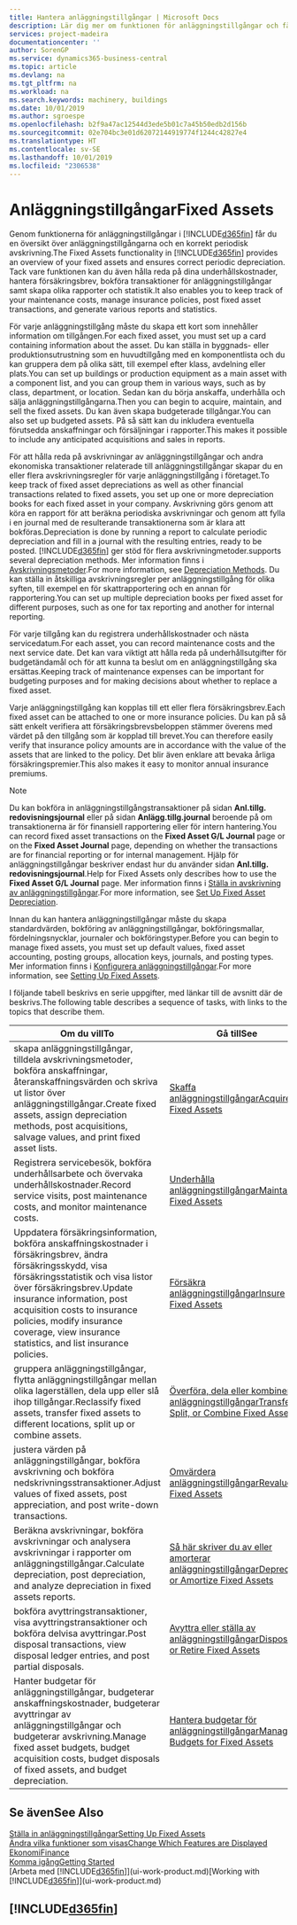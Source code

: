 ```yaml
---
title: Hantera anläggningstillgångar | Microsoft Docs
description: Lär dig mer om funktionen för anläggningstillgångar och få en översikt över hur du arbetar med anläggningstillgångar.
services: project-madeira
documentationcenter: ''
author: SorenGP
ms.service: dynamics365-business-central
ms.topic: article
ms.devlang: na
ms.tgt_pltfrm: na
ms.workload: na
ms.search.keywords: machinery, buildings
ms.date: 10/01/2019
ms.author: sgroespe
ms.openlocfilehash: b2f9a47ac12544d3ede5b01c7a45b50edb2d156b
ms.sourcegitcommit: 02e704bc3e01d62072144919774f1244c42827e4
ms.translationtype: HT
ms.contentlocale: sv-SE
ms.lasthandoff: 10/01/2019
ms.locfileid: "2306538"
---
```

# <a name="fixed-assets"></a><span data-ttu-id="40ab9-103">Anläggningstillgångar</span><span class="sxs-lookup"><span data-stu-id="40ab9-103">Fixed Assets</span></span>
<span data-ttu-id="40ab9-104">Genom funktionerna för anläggningstillgångar i [!INCLUDE[d365fin](includes/d365fin_md.md)] får du en översikt över anläggningstillgångarna och en korrekt periodisk avskrivning.</span><span class="sxs-lookup"><span data-stu-id="40ab9-104">The Fixed Assets functionality in [!INCLUDE[d365fin](includes/d365fin_md.md)] provides an overview of your fixed assets and ensures correct periodic depreciation.</span></span> <span data-ttu-id="40ab9-105">Tack vare funktionen kan du även hålla reda på dina underhållskostnader, hantera försäkringsbrev, bokföra transaktioner för anläggningstillgångar samt skapa olika rapporter och statistik.</span><span class="sxs-lookup"><span data-stu-id="40ab9-105">It also enables you to keep track of your maintenance costs, manage insurance policies, post fixed asset transactions, and generate various reports and statistics.</span></span>

<span data-ttu-id="40ab9-106">För varje anläggningstillgång måste du skapa ett kort som innehåller information om tillgången.</span><span class="sxs-lookup"><span data-stu-id="40ab9-106">For each fixed asset, you must set up a card containing information about the asset.</span></span> <span data-ttu-id="40ab9-107">Du kan ställa in byggnads- eller produktionsutrustning som en huvudtillgång med en komponentlista och du kan gruppera dem på olika sätt, till exempel efter klass, avdelning eller plats.</span><span class="sxs-lookup"><span data-stu-id="40ab9-107">You can set up buildings or production equipment as a main asset with a component list, and you can group them in various ways, such as by class, department, or location.</span></span> <span data-ttu-id="40ab9-108">Sedan kan du börja anskaffa, underhålla och sälja anläggningstillgångarna.</span><span class="sxs-lookup"><span data-stu-id="40ab9-108">Then you can begin to acquire, maintain, and sell the fixed assets.</span></span> <span data-ttu-id="40ab9-109">Du kan även skapa budgeterade tillgångar.</span><span class="sxs-lookup"><span data-stu-id="40ab9-109">You can also set up budgeted assets.</span></span> <span data-ttu-id="40ab9-110">På så sätt kan du inkludera eventuella förutsedda anskaffningar och försäljningar i rapporter.</span><span class="sxs-lookup"><span data-stu-id="40ab9-110">This makes it possible to include any anticipated acquisitions and sales in reports.</span></span>

<span data-ttu-id="40ab9-111">För att hålla reda på avskrivningar av anläggningstillgångar och andra ekonomiska transaktioner relaterade till anläggningstillgångar skapar du en eller flera avskrivningsregler för varje anläggningstillgång i företaget.</span><span class="sxs-lookup"><span data-stu-id="40ab9-111">To keep track of fixed asset depreciations as well as other financial transactions related to fixed assets, you set up one or more depreciation books for each fixed asset in your company.</span></span> <span data-ttu-id="40ab9-112">Avskrivning görs genom att köra en rapport för att beräkna periodiska avskrivningar och genom att fylla i en journal med de resulterande transaktionerna som är klara att bokföras.</span><span class="sxs-lookup"><span data-stu-id="40ab9-112">Depreciation is done by running a report to calculate periodic depreciation and fill in a journal with the resulting entries, ready to be posted.</span></span> [!INCLUDE[d365fin](includes/d365fin_md.md)] <span data-ttu-id="40ab9-113">ger stöd för flera avskrivningmetoder.</span><span class="sxs-lookup"><span data-stu-id="40ab9-113">supports several depreciation methods.</span></span> <span data-ttu-id="40ab9-114">Mer information finns i [Avskrivningsmetoder](fa-depreciation-methods.md).</span><span class="sxs-lookup"><span data-stu-id="40ab9-114">For more information, see [Depreciation Methods](fa-depreciation-methods.md).</span></span> <span data-ttu-id="40ab9-115">Du kan ställa in åtskilliga avskrivningsregler per anläggningstillgång för olika syften, till exempel en för skattrapportering och en annan för rapportering.</span><span class="sxs-lookup"><span data-stu-id="40ab9-115">You can set up multiple depreciation books per fixed asset for different purposes, such as one for tax reporting and another for internal reporting.</span></span>

<span data-ttu-id="40ab9-116">För varje tillgång kan du registrera underhållskostnader och nästa servicedatum.</span><span class="sxs-lookup"><span data-stu-id="40ab9-116">For each asset, you can record maintenance costs and the next service date.</span></span> <span data-ttu-id="40ab9-117">Det kan vara viktigt att hålla reda på underhållsutgifter för budgetändamål och för att kunna ta beslut om en anläggningstillgång ska ersättas.</span><span class="sxs-lookup"><span data-stu-id="40ab9-117">Keeping track of maintenance expenses can be important for budgeting purposes and for making decisions about whether to replace a fixed asset.</span></span>

<span data-ttu-id="40ab9-118">Varje anläggningstillgång kan kopplas till ett eller flera försäkringsbrev.</span><span class="sxs-lookup"><span data-stu-id="40ab9-118">Each fixed asset can be attached to one or more insurance policies.</span></span> <span data-ttu-id="40ab9-119">Du kan på så sätt enkelt verifiera att försäkringsbrevsbeloppen stämmer överens med värdet på den tillgång som är kopplad till brevet.</span><span class="sxs-lookup"><span data-stu-id="40ab9-119">You can therefore easily verify that insurance policy amounts are in accordance with the value of the assets that are linked to the policy.</span></span> <span data-ttu-id="40ab9-120">Det blir även enklare att bevaka årliga försäkringspremier.</span><span class="sxs-lookup"><span data-stu-id="40ab9-120">This also makes it easy to monitor annual insurance premiums.</span></span>

> [!NOTE]  
>   <span data-ttu-id="40ab9-121">Du kan bokföra in anläggningstillgångstransaktioner på sidan **Anl.tillg. redovisningsjournal** eller på sidan **Anlägg.tillg.journal** beroende på om transaktionerna är för finansiell rapportering eller för intern hantering.</span><span class="sxs-lookup"><span data-stu-id="40ab9-121">You can record fixed asset transactions on the **Fixed Asset G/L Journal** page or on the **Fixed Asset Journal** page, depending on whether the transactions are for financial reporting or for internal management.</span></span> <span data-ttu-id="40ab9-122">Hjälp för anläggningstillgångar beskriver endast hur du använder sidan **Anl.tillg. redovisningsjournal**.</span><span class="sxs-lookup"><span data-stu-id="40ab9-122">Help for Fixed Assets only describes how to use the **Fixed Asset G/L Journal** page.</span></span> <span data-ttu-id="40ab9-123">Mer information finns i [Ställa in avskrivning av anläggningstillgångar](fa-how-setup-depreciation.md).</span><span class="sxs-lookup"><span data-stu-id="40ab9-123">For more information, see [Set Up Fixed Asset Depreciation](fa-how-setup-depreciation.md).</span></span>

<span data-ttu-id="40ab9-124">Innan du kan hantera anläggningstillgångar måste du skapa standardvärden, bokföring av anläggningstillgångar, bokföringsmallar, fördelningsnycklar, journaler och bokföringstyper.</span><span class="sxs-lookup"><span data-stu-id="40ab9-124">Before you can begin to manage fixed assets, you must set up default values, fixed asset accounting, posting groups, allocation keys, journals, and posting types.</span></span> <span data-ttu-id="40ab9-125">Mer information finns i [Konfigurera anläggningstillgångar](fa-setup.md).</span><span class="sxs-lookup"><span data-stu-id="40ab9-125">For more information, see [Setting Up Fixed Assets](fa-setup.md).</span></span>

<span data-ttu-id="40ab9-126">I följande tabell beskrivs en serie uppgifter, med länkar till de avsnitt där de beskrivs.</span><span class="sxs-lookup"><span data-stu-id="40ab9-126">The following table describes a sequence of tasks, with links to the topics that describe them.</span></span>

| <span data-ttu-id="40ab9-127">Om du vill</span><span class="sxs-lookup"><span data-stu-id="40ab9-127">To</span></span> | <span data-ttu-id="40ab9-128">Gå till</span><span class="sxs-lookup"><span data-stu-id="40ab9-128">See</span></span> |
| --- | --- |
| <span data-ttu-id="40ab9-129">skapa anläggningstillgångar, tilldela avskrivningsmetoder, bokföra anskaffningar, återanskaffningsvärden och skriva ut listor över anläggningstillgångar.</span><span class="sxs-lookup"><span data-stu-id="40ab9-129">Create fixed assets, assign depreciation methods, post acquisitions, salvage values, and print fixed asset lists.</span></span> |[<span data-ttu-id="40ab9-130">Skaffa anläggningstillgångar</span><span class="sxs-lookup"><span data-stu-id="40ab9-130">Acquire Fixed Assets</span></span>](fa-how-acquire.md) |
| <span data-ttu-id="40ab9-131">Registrera servicebesök, bokföra underhållsarbete och övervaka underhållskostnader.</span><span class="sxs-lookup"><span data-stu-id="40ab9-131">Record service visits, post maintenance costs, and monitor maintenance costs.</span></span> |[<span data-ttu-id="40ab9-132">Underhålla anläggningstillgångar</span><span class="sxs-lookup"><span data-stu-id="40ab9-132">Maintain Fixed Assets</span></span>](fa-how-maintain.md) |
| <span data-ttu-id="40ab9-133">Uppdatera försäkringsinformation, bokföra anskaffningskostnader i försäkringsbrev, ändra försäkringsskydd, visa försäkringsstatistik och visa listor över försäkringsbrev.</span><span class="sxs-lookup"><span data-stu-id="40ab9-133">Update insurance information, post acquisition costs to insurance policies, modify insurance coverage, view insurance statistics, and list insurance policies.</span></span> |[<span data-ttu-id="40ab9-134">Försäkra anläggningstillgångar</span><span class="sxs-lookup"><span data-stu-id="40ab9-134">Insure Fixed Assets</span></span>](fa-how-insure.md) |
| <span data-ttu-id="40ab9-135">gruppera anläggningstillgångar, flytta anläggningstillgångar mellan olika lagerställen, dela upp eller slå ihop tillgångar.</span><span class="sxs-lookup"><span data-stu-id="40ab9-135">Reclassify fixed assets, transfer fixed assets to different locations, split up or combine assets.</span></span> |[<span data-ttu-id="40ab9-136">Överföra, dela eller kombinera anläggningstillgångar</span><span class="sxs-lookup"><span data-stu-id="40ab9-136">Transfer, Split, or Combine Fixed Assets</span></span>](fa-how-trans-split-combine.md) |
| <span data-ttu-id="40ab9-137">justera värden på anläggningstillgångar, bokföra avskrivning och bokföra nedskrivningsstransaktioner.</span><span class="sxs-lookup"><span data-stu-id="40ab9-137">Adjust values of fixed assets, post appreciation, and post write-down transactions.</span></span> |[<span data-ttu-id="40ab9-138">Omvärdera anläggningstillgångar</span><span class="sxs-lookup"><span data-stu-id="40ab9-138">Revalue Fixed Assets</span></span>](fa-how-revalue.md) |
| <span data-ttu-id="40ab9-139">Beräkna avskrivningar, bokföra avskrivningar och analysera avskrivningar i rapporter om anläggningstillgångar.</span><span class="sxs-lookup"><span data-stu-id="40ab9-139">Calculate depreciation, post depreciation, and  analyze depreciation in fixed assets reports.</span></span> |[<span data-ttu-id="40ab9-140">Så här skriver du av eller amorterar anläggningstillgångar</span><span class="sxs-lookup"><span data-stu-id="40ab9-140">Depreciate or Amortize Fixed Assets</span></span>](fa-how-depreciate-amortize.md) |
| <span data-ttu-id="40ab9-141">bokföra avyttringstransaktioner, visa avyttringstransaktioner och bokföra delvisa avyttringar.</span><span class="sxs-lookup"><span data-stu-id="40ab9-141">Post disposal transactions, view disposal ledger entries, and post partial disposals.</span></span> |[<span data-ttu-id="40ab9-142">Avyttra eller ställa av anläggningstillgångar</span><span class="sxs-lookup"><span data-stu-id="40ab9-142">Dispose of or Retire Fixed Assets</span></span>](fa-how-dispose-retire.md) |
| <span data-ttu-id="40ab9-143">Hanter budgetar för anläggningstillgångar, budgeterar anskaffningskostnader, budgeterar avyttringar av anläggningstillgångar och budgeterar avskrivning.</span><span class="sxs-lookup"><span data-stu-id="40ab9-143">Manage fixed asset budgets, budget acquisition costs, budget disposals of fixed assets, and budget depreciation.</span></span> |[<span data-ttu-id="40ab9-144">Hantera budgetar för anläggningstillgångar</span><span class="sxs-lookup"><span data-stu-id="40ab9-144">Manage Budgets for Fixed Assets</span></span>](fa-how-manage-budgets.md) |

## <a name="see-also"></a><span data-ttu-id="40ab9-145">Se även</span><span class="sxs-lookup"><span data-stu-id="40ab9-145">See Also</span></span>
[<span data-ttu-id="40ab9-146">Ställa in anläggningstillgångar</span><span class="sxs-lookup"><span data-stu-id="40ab9-146">Setting Up Fixed Assets</span></span>](fa-setup.md)  
[<span data-ttu-id="40ab9-147">Ändra vilka funktioner som visas</span><span class="sxs-lookup"><span data-stu-id="40ab9-147">Change Which Features are Displayed</span></span>](ui-experiences.md)  
[<span data-ttu-id="40ab9-148">Ekonomi</span><span class="sxs-lookup"><span data-stu-id="40ab9-148">Finance</span></span>](finance.md)  
[<span data-ttu-id="40ab9-149">Komma igång</span><span class="sxs-lookup"><span data-stu-id="40ab9-149">Getting Started</span></span>](product-get-started.md)  
<span data-ttu-id="40ab9-150">[Arbeta med [!INCLUDE[d365fin](includes/d365fin_md.md)]](ui-work-product.md)</span><span class="sxs-lookup"><span data-stu-id="40ab9-150">[Working with [!INCLUDE[d365fin](includes/d365fin_md.md)]](ui-work-product.md)</span></span>

## [!INCLUDE[d365fin](includes/free_trial_md.md)]  
 
